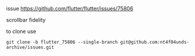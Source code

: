 issue https://github.com/flutter/flutter/issues/75806

scrollbar fidelity

to clone use

```
git clone -b flutter_75806 --single-branch git@github.com:nt4f04unds-archive/issues.git
```